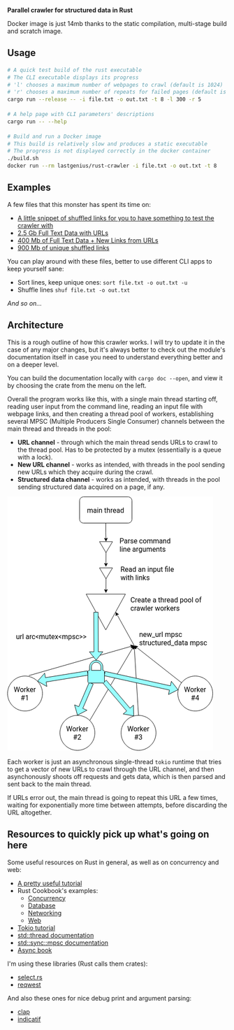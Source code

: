 **Parallel crawler for structured data in Rust**

Docker image is just 14mb thanks to the static compilation, multi-stage build and scratch image.

## Usage

```bash
# A quick test build of the rust executable
# The CLI executable displays its progress
# 'l' chooses a maximum number of webpages to crawl (default is 1024)
# 'r' chooses a maximum number of repeats for failed pages (default is 3)
cargo run --release -- -i file.txt -o out.txt -t 8 -l 300 -r 5

# A help page with CLI parameters' descriptions
cargo run -- --help

# Build and run a Docker image
# This build is relatively slow and produces a static executable
# The progress is not displayed correctly in the docker container
./build.sh
docker run --rm lastgenius/rust-crawler -i file.txt -o out.txt -t 8
```

## Examples

A few files that this monster has spent its time on:

* [A little snippet of shuffled links for you to have something to test the crawler with](./urls.txt)
* [2.5 Gb Full Text Data with URLs](https://drive.google.com/file/d/1OZK2P9GTj7EXZIXBv5jdhKP9Ed_kOlQ6/view?usp=sharing)
* [400 Mb of Full Text Data + New Links from URLs](https://drive.google.com/file/d/1KCW3m_wpx0qCVxZlu0XP30YiTzPZtett/view?usp=sharing)
* [900 Mb of unique shuffled links](https://drive.google.com/file/d/1qzVEbmsrvsqiHoHHExq4Hy0PAEguK9jq/view?usp=sharing)

You can play around with these files, better to use different CLI apps to keep yourself sane:

* Sort lines, keep unique ones: `sort file.txt -o out.txt -u`
* Shuffle lines `shuf file.txt -o out.txt` 

*And so on...*

## Architecture

This is a rough outline of how this crawler works. I will try to update it in the
case of any major changes, but it's always better to check out the module's documentation
itself in case you need to understand everything better and on a deeper level. 

You can build the documentation locally with `cargo doc --open`, and view it by choosing the
crate from the menu on the left.

Overall the program works like this, with a single main thread starting off, reading user input
from the command line, reading an input file with webpage links, and then creating a thread
pool of workers, establishing several MPSC (Multiple Producers Single Consumer) channels between
the main thread and threads in the pool:

* **URL channel** - through which the main thread sends URLs to crawl to the thread pool. Has to
be protected by a mutex (essentially is a queue with a lock).
* **New URL channel** - works as intended, with threads in the pool sending new URLs which they
acquire during the crawl.
* **Structured data channel** - works as intended, with threads in the pool sending structured
data acquired on a page, if any.

![](../images/rust-arch1.png)

Each worker is just an asynchronous single-thread `tokio` runtime that tries to get a vector
of new URLs to crawl through the URL channel, and then asynchonously shoots off requests and gets
data, which is then parsed and sent back to the main thread.

If URLs error out, the main thread is going to repeat this URL a few times,
waiting for exponentially more time between attempts, before discarding the URL altogether.

## Resources to quickly pick up what's going on here

Some useful resources on Rust in general, as well as on concurrency and web:
* [A pretty useful tutorial](https://rolisz.ro/2020/03/01/web-crawler-in-rust/)
* Rust Cookbook's examples:
    * [Concurrency](https://rust-lang-nursery.github.io/rust-cookbook/concurrency.html)
    * [Database](https://rust-lang-nursery.github.io/rust-cookbook/database.html)
    * [Networking](https://rust-lang-nursery.github.io/rust-cookbook/net.html)
    * [Web](https://rust-lang-nursery.github.io/rust-cookbook/web.html)
* [Tokio tutorial](https://tokio.rs/tokio/tutorial/)
* [std::thread documentation](https://doc.rust-lang.org/std/thread/index.html)
* [std::sync::mpsc documentation](https://doc.rust-lang.org/std/sync/mpsc/index.html)
* [Async book](https://rust-lang.github.io/async-book/)

I'm using these libraries (Rust calls them crates):
* [select.rs](https://github.com/utkarshkukreti/select.rs)
* [reqwest](https://github.com/seanmonstar/reqwest)

And also these ones for nice debug print and argument parsing:
* [clap](https://docs.rs/clap/2.33.3/clap/)
* [indicatif](https://docs.rs/indicatif/0.15.0/indicatif/)
